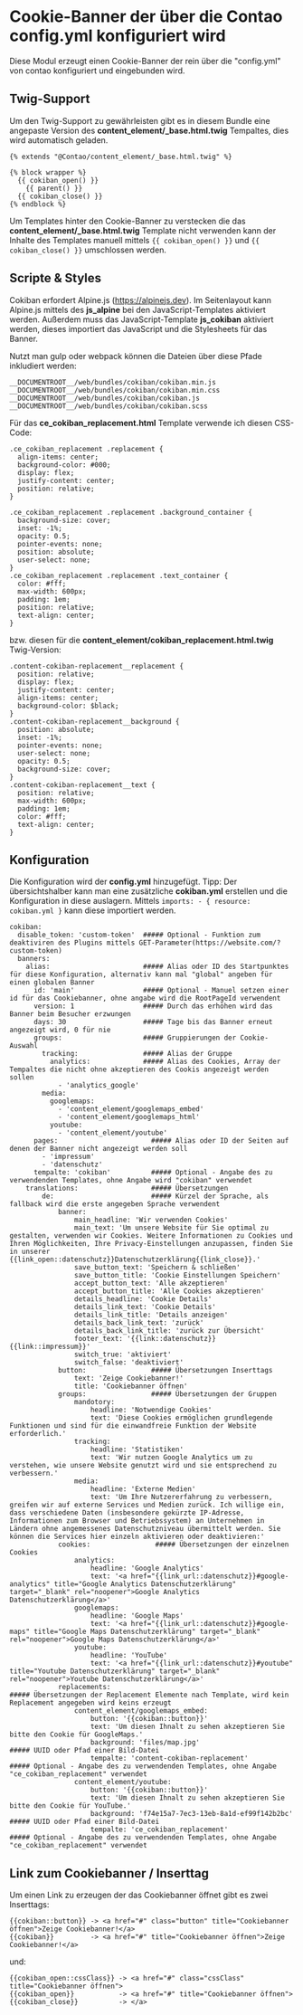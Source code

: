 # Cookie-Banner der über die Contao config.yml konfiguriert wird

Diese Modul erzeugt einen Cookie-Banner der rein über die "config.yml" von contao konfiguriert und eingebunden wird.

## Twig-Support

Um den Twig-Support zu gewährleisten gibt es in diesem Bundle eine angepaste Version des **content\_element/\_base.html.twig** Tempaltes, dies wird automatisch geladen.

```
{% extends "@Contao/content_element/_base.html.twig" %}

{% block wrapper %}
  {{ cokiban_open() }}
    {{ parent() }}
  {{ cokiban_close() }}
{% endblock %}
```

Um Templates hinter den Cookie-Banner zu verstecken die das **content\_element/\_base.html.twig** Template nicht verwenden kann der Inhalte des Templates manuell mittels ``{{ cokiban_open() }}`` und ``{{ cokiban_close() }}`` umschlossen werden.

## Scripte & Styles

Cokiban erfordert Alpine.js (<https://alpinejs.dev>). Im Seitenlayout kann Alpine.js mittels des **js_alpine** bei den JavaScript-Templates aktiviert werden. Außerdem muss das JavaScript-Template **js_cokiban** aktiviert werden, dieses importiert das JavaScript und die Stylesheets für das Banner.

Nutzt man gulp oder webpack können die Dateien über diese Pfade inkludiert werden:

```
__DOCUMENTROOT__/web/bundles/cokiban/cokiban.min.js
__DOCUMENTROOT__/web/bundles/cokiban/cokiban.min.css
__DOCUMENTROOT__/web/bundles/cokiban/cokiban.js
__DOCUMENTROOT__/web/bundles/cokiban/cokiban.scss
```

Für das **ce\_cokiban\_replacement.html** Template verwende ich diesen CSS-Code:

```
.ce_cokiban_replacement .replacement {
  align-items: center;
  background-color: #000;
  display: flex;
  justify-content: center;
  position: relative;
}

.ce_cokiban_replacement .replacement .background_container {
  background-size: cover;
  inset: -1%;
  opacity: 0.5;
  pointer-events: none;
  position: absolute;
  user-select: none;
}
.ce_cokiban_replacement .replacement .text_container {
  color: #fff;
  max-width: 600px;
  padding: 1em;
  position: relative;
  text-align: center;
}
```

bzw. diesen für die **content\_element/cokiban\_replacement.html.twig** Twig-Version:

```
.content-cokiban-replacement__replacement {
  position: relative;
  display: flex;
  justify-content: center;
  align-items: center;
  background-color: $black;
}
.content-cokiban-replacement__background {
  position: absolute;
  inset: -1%;
  pointer-events: none;
  user-select: none;
  opacity: 0.5;
  background-size: cover;
}
.content-cokiban-replacement__text {
  position: relative;
  max-width: 600px;
  padding: 1em;
  color: #fff;
  text-align: center;
}
```

## Konfiguration

Die Konfiguration wird der **config.yml** hinzugefügt. Tipp: Der übersichtshalber kann man eine zusätzliche **cokiban.yml** erstellen und die Konfiguration in diese auslagern. Mittels `imports: - { resource: cokiban.yml }` kann diese importiert werden.

```
cokiban:
  disable_token: 'custom-token'  ##### Optional - Funktion zum deaktiviren des Plugins mittels GET-Parameter(https://website.com/?custom-token)
  banners:
    alias:                       ##### Alias oder ID des Startpunktes für diese Konfiguration, alternativ kann mal "global" angeben für einen globalen Banner
      id: 'main'                 ##### Optional - Manuel setzen einer id für das Cookiebanner, ohne angabe wird die RootPageId verwendent
      version: 1                 ##### Durch das erhöhen wird das Banner beim Besucher erzwungen
      days: 30                   ##### Tage bis das Banner erneut angezeigt wird, 0 für nie
      groups:                    ##### Gruppierungen der Cookie-Auswahl
        tracking:                ##### Alias der Gruppe
          analytics:             ##### Alias des Cookies, Array der Tempaltes die nicht ohne akzeptieren des Cookis angezeigt werden sollen
            - 'analytics_google'
        media:
          googlemaps:
            - 'content_element/googlemaps_embed'
            - 'content_element/googlemaps_html'
          youtube:
            - 'content_element/youtube'
      pages:                       ##### Alias oder ID der Seiten auf denen der Banner nicht angezeigt werden soll
        - 'impressum'
        - 'datenschutz'
      tempalte: 'cokiban'          ##### Optional - Angabe des zu verwendenden Templates, ohne Angabe wird "cokiban" verwendet
    translations:                  ##### Übersetzungen
        de:                        ##### Kürzel der Sprache, als fallback wird die erste angegeben Sprache verwendent 
            banner:
                main_headline: 'Wir verwenden Cookies'
                main_text: 'Um unsere Website für Sie optimal zu gestalten, verwenden wir Cookies. Weitere Informationen zu Cookies und Ihren Möglichkeiten, Ihre Privacy-Einstellungen anzupassen, finden Sie in unserer {{link_open::datenschutz}}Datenschutzerklärung{{link_close}}.'
                save_button_text: 'Speichern & schließen'
                save_button_title: 'Cookie Einstellungen Speichern'
                accept_button_text: 'Alle akzeptieren'
                accept_button_title: 'Alle Cookies akzeptieren'
                details_headline: 'Cookie Details'
                details_link_text: 'Cookie Details'
                details_link_title: 'Details anzeigen'
                details_back_link_text: 'zurück'
                details_back_link_title: 'zurück zur Übersicht'
                footer_text: '{{link::datenschutz}} {{link::impressum}}'
                switch_true: 'aktiviert'
                switch_false: 'deaktiviert'
            button:                ##### Übersetzungen Inserttags
                text: 'Zeige Cookiebanner!'
                title: 'Cookiebanner öffnen'
            groups:                ##### Übersetzungen der Gruppen
                mandotory:
                    headline: 'Notwendige Cookies'
                    text: 'Diese Cookies ermöglichen grundlegende Funktionen und sind für die einwandfreie Funktion der Website erforderlich.'
                tracking:
                    headline: 'Statistiken'
                    text: 'Wir nutzen Google Analytics um zu verstehen, wie unsere Website genutzt wird und sie entsprechend zu verbessern.'
                media:
                    headline: 'Externe Medien'
                    text: 'Um Ihre Nutzererfahrung zu verbessern, greifen wir auf externe Services und Medien zurück. Ich willige ein, dass verschiedene Daten (insbesondere gekürzte IP-Adresse, Informationen zum Browser und Betriebssystem) an Unternehmen in Ländern ohne angemessenes Datenschutzniveau übermittelt werden. Sie können die Services hier einzeln aktivieren oder deaktivieren:'
            cookies:                ##### Übersetzungen der einzelnen Cookies
                analytics:
                    headline: 'Google Analytics'
                    text: '<a href="{{link_url::datenschutz}}#google-analytics" title="Google Analytics Datenschutzerklärung" target="_blank" rel="noopener">Google Analytics Datenschutzerklärung</a>'
                googlemaps:
                    headline: 'Google Maps'
                    text: '<a href="{{link_url::datenschutz}}#google-maps" title="Google Maps Datenschutzerklärung" target="_blank" rel="noopener">Google Maps Datenschutzerklärung</a>'
                youtube:
                    headline: 'YouTube'
                    text: '<a href="{{link_url::datenschutz}}#youtube" title="Youtube Datenschutzerklärung" target="_blank" rel="noopener">Youtube Datenschutzerklärung</a>'
            replacements:                                                       ##### Übersetzungen der Replacement Elemente nach Template, wird kein Replacement angegeben wird keins erzeugt
                content_element/googlemaps_embed:
                    button: '{{cokiban::button}}'
                    text: 'Um diesen Ihnalt zu sehen akzeptieren Sie bitte den Cookie für GoogleMaps.'
                    background: 'files/map.jpg'                                 ##### UUID oder Pfad einer Bild-Datei
                    tempalte: 'content-cokiban-replacement'                     ##### Optional - Angabe des zu verwendenden Templates, ohne Angabe "ce_cokiban_replacement" verwendet
                content_element/youtube:
                    button: '{{cokiban::button}}'
                    text: 'Um diesen Ihnalt zu sehen akzeptieren Sie bitte den Cookie für YouTube.'
                    background: 'f74e15a7-7ec3-13eb-8a1d-ef99f142b2bc'          ##### UUID oder Pfad einer Bild-Datei
                    tempalte: 'ce_cokiban_replacement'                          ##### Optional - Angabe des zu verwendenden Templates, ohne Angabe "ce_cokiban_replacement" verwendet

```

## Link zum Cookiebanner / Inserttag

Um einen Link zu erzeugen der das Cookiebanner öffnet gibt es zwei Inserttags:

```
{{cokiban::button}} -> <a href="#" class="button" title="Cookiebanner öffnen">Zeige Cookiebanner!</a>
{{cokiban}}         -> <a href="#" title="Cookiebanner öffnen">Zeige Cookiebanner!</a>
```
und:

```
{{cokiban_open::cssClass}} -> <a href="#" class="cssClass" title="Cookiebanner öffnen">
{{cokiban_open}}           -> <a href="#" title="Cookiebanner öffnen">
{{cokiban_close}}          -> </a>
```
